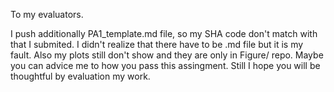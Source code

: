 To my evaluators. 

I push additionally PA1_template.md file, so my SHA code don't match with that I submited. I didn't realize that there have to be .md file but it is my fault. 
Also my plots still don't show and they are only in Figure/ repo. Maybe you can advice me to how you pass this assingment. Still I hope you will be thoughtful by evaluation my work.
